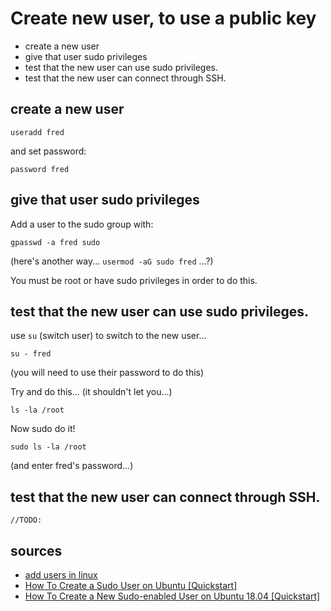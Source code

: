 # Create new user, to use a public key


- create a new user
- give that user sudo privileges
- test that the new user can use sudo privileges.
- test that the new user can connect through SSH.



## create a new user

	useradd fred

and set password:

	password fred


## give that user sudo privileges

Add a user to the sudo group with:

	gpasswd -a fred sudo

(here's another way... `usermod -aG sudo fred` ...?)


You must be root or have sudo privileges in order to do this.

## test that the new user can use sudo privileges.

use `su` (switch user) to switch to the new user...

	su - fred

(you will need to use their password to do this)

Try and do this... (it shouldn't let you...)

	ls -la /root

Now sudo do it!

	sudo ls -la /root

(and enter fred's password...)


## test that the new user can connect through SSH.

	//TODO:

## sources

- [add users in linux](https://www.tecmint.com/add-users-in-linux)
- [How To Create a Sudo User on Ubuntu [Quickstart]](https://www.digitalocean.com/community/tutorials/how-to-create-a-sudo-user-on-ubuntu-quickstart)
- [How To Create a New Sudo-enabled User on Ubuntu 18.04 [Quickstart]](https://www.digitalocean.com/community/tutorials/how-to-create-a-new-sudo-enabled-user-on-ubuntu-18-04-quickstart)

